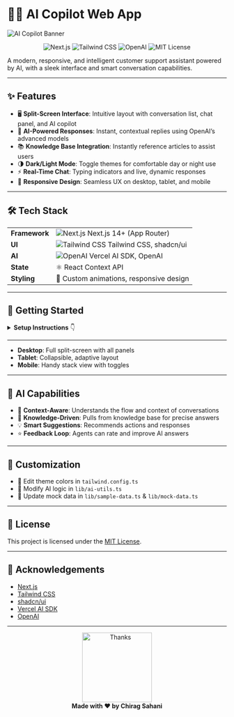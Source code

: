 

# 🤖✨ AI Copilot Web App

![AI Copilot Banner](https://res.cloudinary.com/dlyctssmy/image/upload/v1747659364/ded0bbdd8485e424327257405a86a884_q1ekeh.gif)

<p align="center">
  <img src="https://img.shields.io/badge/Next.js-14%2B-black?logo=next.js" alt="Next.js" />
  <img src="https://img.shields.io/badge/Tailwind_CSS-2C3E50?style=flat&logo=tailwind-css&logoColor=38B2AC" alt="Tailwind CSS" />
  <img src="https://img.shields.io/badge/OpenAI-API-blue?logo=openai" alt="OpenAI" />
  <img src="https://img.shields.io/badge/MIT-License-brightgreen" alt="MIT License" />
</p>

A modern, responsive, and intelligent customer support assistant powered by AI, with a sleek interface and smart conversation capabilities.

---

## ✨ Features

- 🖥️ **Split-Screen Interface**: Intuitive layout with conversation list, chat panel, and AI copilot  
- 🤖 **AI-Powered Responses**: Instant, contextual replies using OpenAI’s advanced models  
- 📚 **Knowledge Base Integration**: Instantly reference articles to assist users  
- 🌗 **Dark/Light Mode**: Toggle themes for comfortable day or night use  
- ⚡ **Real-Time Chat**: Typing indicators and live, dynamic responses  
- 📱 **Responsive Design**: Seamless UX on desktop, tablet, and mobile  

---

## 🛠️ Tech Stack

|  |  |
|---|---|
| **Framework** | ![Next.js](https://img.shields.io/badge/Next.js-black?logo=next.js) Next.js 14+ (App Router) |
| **UI** | ![Tailwind CSS](https://img.shields.io/badge/Tailwind_CSS-38B2AC?logo=tailwind-css) Tailwind CSS, shadcn/ui |
| **AI** | ![OpenAI](https://img.shields.io/badge/OpenAI%20SDK-blue?logo=openai) Vercel AI SDK, OpenAI |
| **State** | ⚛️ React Context API |
| **Styling** | 🎨 Custom animations, responsive design |

---

## 🚀 Getting Started

<details>
  <summary><strong>Setup Instructions</strong> 👇</summary>

### ✅ Prerequisites

- <img src="https://img.shields.io/badge/Node.js-18%2B-green?logo=node.js" alt="Node.js" /> Node.js 18+
- <img src="https://img.shields.io/badge/OpenAI-API-blue?logo=openai" alt="OpenAI API" /> OpenAI API key

### 🏗️ Installation

```bash
git clone https://github.com/chiragSahani/copilot-web-app.git
cd copilot-web-app
npm install
```

### 🔐 Configure Environment

Create a `.env.local` file and add your OpenAI API key:
```env
OPENAI_API_KEY=your_api_key_here
```

### 🏃 Run the Development Server

```bash
npm run dev
```
Then open [http://localhost:3000](http://localhost:3000) 🚀

</details>

---



- **Desktop**: Full split-screen with all panels  
- **Tablet**: Collapsible, adaptive layout  
- **Mobile**: Handy stack view with toggles  

---

## 🧠 AI Capabilities

- 🤔 **Context-Aware**: Understands the flow and context of conversations  
- 🧩 **Knowledge-Driven**: Pulls from knowledge base for precise answers  
- 💡 **Smart Suggestions**: Recommends actions and responses  
- ⭐ **Feedback Loop**: Agents can rate and improve AI answers  

---

## 🎨 Customization

- 🎨 Edit theme colors in `tailwind.config.ts`
- 🤖 Modify AI logic in `lib/ai-utils.ts`
- 🧪 Update mock data in `lib/sample-data.ts` & `lib/mock-data.ts`

---

## 📄 License

This project is licensed under the [MIT License](LICENSE).

---

## 🙏 Acknowledgements

- [Next.js](https://nextjs.org/)  
- [Tailwind CSS](https://tailwindcss.com/)  
- [shadcn/ui](https://ui.shadcn.com/)  
- [Vercel AI SDK](https://sdk.vercel.ai/)  
- [OpenAI](https://openai.com/)  

---

<p align="center">
  <img src="https://media.giphy.com/media/3o7aD2saalBwwftBIY/giphy.gif" width="160" alt="Thanks" /><br>
  <b>Made with ❤️ by Chirag Sahani</b>
</p>

